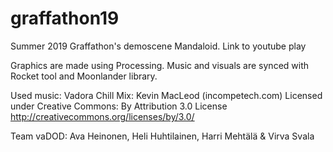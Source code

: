 # graffathon19

Summer 2019 Graffathon's demoscene Mandaloid. Link to youtube play

Graphics are made using Processing. Music and visuals are synced with Rocket tool and Moonlander library.

Used music: Vadora Chill Mix: Kevin MacLeod (incompetech.com) Licensed under Creative Commons: By Attribution 3.0 License http://creativecommons.org/licenses/by/3.0/

Team vaDOD: Ava Heinonen, Heli Huhtilainen, Harri Mehtälä & Virva Svala 
